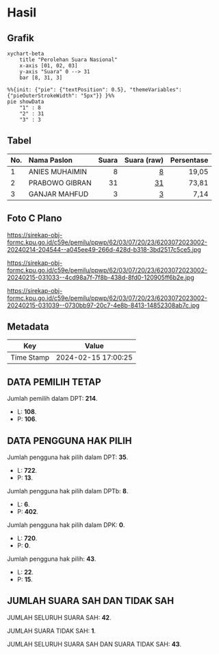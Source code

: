 # Hasil

## Grafik

```mermaid
xychart-beta
    title "Perolehan Suara Nasional"
    x-axis [01, 02, 03]
    y-axis "Suara" 0 --> 31
    bar [8, 31, 3]
```

```mermaid
%%{init: {"pie": {"textPosition": 0.5}, "themeVariables": {"pieOuterStrokeWidth": "5px"}} }%%
pie showData
    "1" : 8
    "2" : 31
    "3" : 3
```

## Tabel

| No. | Nama Paslon    | Suara | Suara (raw) | Persentase |
|:--- |:-------------- | -----:| -----------:| ----------:|
| 1   | ANIES MUHAIMIN | 8     | [8][p-1]    | 19,05      |
| 2   | PRABOWO GIBRAN | 31    | [31][p-2]   | 73,81      |
| 3   | GANJAR MAHFUD  | 3     | [3][p-3]    | 7,14       |


[p-1]: https://github.com/gigit-pemilu/pemilu-2024/blob/main/pilpres/hitung-suara/sub/62-kalimantan-tengah/sub/03-kapuas/sub/07-kapuas-murung/sub/2023-bina-karya/sub/002-tps/sub/paslon-1.txt
[p-2]: https://github.com/gigit-pemilu/pemilu-2024/blob/main/pilpres/hitung-suara/sub/62-kalimantan-tengah/sub/03-kapuas/sub/07-kapuas-murung/sub/2023-bina-karya/sub/002-tps/sub/paslon-2.txt
[p-3]: https://github.com/gigit-pemilu/pemilu-2024/blob/main/pilpres/hitung-suara/sub/62-kalimantan-tengah/sub/03-kapuas/sub/07-kapuas-murung/sub/2023-bina-karya/sub/002-tps/sub/paslon-3.txt

## Foto C Plano

https://sirekap-obj-formc.kpu.go.id/c59e/pemilu/ppwp/62/03/07/20/23/6203072023002-20240214-204544--a045ee49-266d-428d-b318-3bd2517c5ce5.jpg

https://sirekap-obj-formc.kpu.go.id/c59e/pemilu/ppwp/62/03/07/20/23/6203072023002-20240215-031033--4cd98a7f-7f8b-438d-8fd0-120905ff6b2e.jpg

https://sirekap-obj-formc.kpu.go.id/c59e/pemilu/ppwp/62/03/07/20/23/6203072023002-20240215-031039--0730bb97-20c7-4e8b-8413-14852308ab7c.jpg


## Metadata

| Key        | Value               |
| ---------- | ------------------- |
| Time Stamp | 2024-02-15 17:00:25 |


## DATA PEMILIH TETAP

Jumlah pemilih dalam DPT: **214**.
 * L: **108**.
 * P: **106**.

## DATA PENGGUNA HAK PILIH

Jumlah pengguna hak pilih dalam DPT: **35**.
 * L: **722**.
 * P: **13**.

Jumlah pengguna hak pilih dalam DPTb: **8**.
 * L: **6**.
 * P: **402**.

Jumlah pengguna hak pilih dalam DPK: **0**.
 * L: **720**.
 * P: **0**.

Jumlah pengguna hak pilih: **43**.
 * L: **22**.
 * P: **15**.

## JUMLAH SUARA SAH DAN TIDAK SAH

JUMLAH SELURUH SUARA SAH: **42**.

JUMLAH SUARA TIDAK SAH: **1**.

JUMLAH SELURUH SUARA SAH DAN SUARA TIDAK SAH: **43**.


